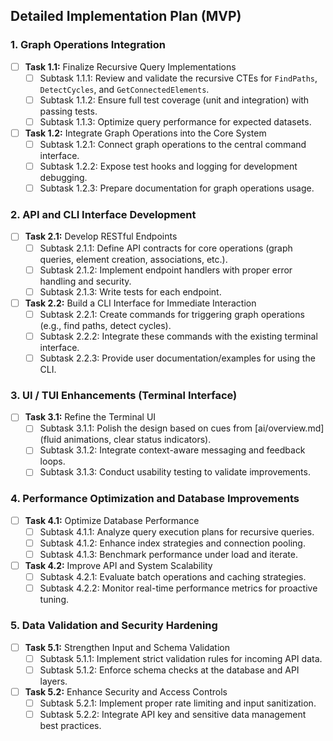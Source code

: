 ## Detailed Implementation Plan (MVP)

### 1. Graph Operations Integration
- [ ] **Task 1.1:** Finalize Recursive Query Implementations  
  - [ ] Subtask 1.1.1: Review and validate the recursive CTEs for `FindPaths`, `DetectCycles`, and `GetConnectedElements`.  
  - [ ] Subtask 1.1.2: Ensure full test coverage (unit and integration) with passing tests.  
  - [ ] Subtask 1.1.3: Optimize query performance for expected datasets.
  
- [ ] **Task 1.2:** Integrate Graph Operations into the Core System  
  - [ ] Subtask 1.2.1: Connect graph operations to the central command interface.  
  - [ ] Subtask 1.2.2: Expose test hooks and logging for development debugging.  
  - [ ] Subtask 1.2.3: Prepare documentation for graph operations usage.

### 2. API and CLI Interface Development
- [ ] **Task 2.1:** Develop RESTful Endpoints  
  - [ ] Subtask 2.1.1: Define API contracts for core operations (graph queries, element creation, associations, etc.).  
  - [ ] Subtask 2.1.2: Implement endpoint handlers with proper error handling and security.  
  - [ ] Subtask 2.1.3: Write tests for each endpoint.
  
- [ ] **Task 2.2:** Build a CLI Interface for Immediate Interaction  
  - [ ] Subtask 2.2.1: Create commands for triggering graph operations (e.g., find paths, detect cycles).  
  - [ ] Subtask 2.2.2: Integrate these commands with the existing terminal interface.  
  - [ ] Subtask 2.2.3: Provide user documentation/examples for using the CLI.

### 3. UI / TUI Enhancements (Terminal Interface)
- [ ] **Task 3.1:** Refine the Terminal UI  
  - [ ] Subtask 3.1.1: Polish the design based on cues from [ai/overview.md] (fluid animations, clear status indicators).  
  - [ ] Subtask 3.1.2: Integrate context-aware messaging and feedback loops.  
  - [ ] Subtask 3.1.3: Conduct usability testing to validate improvements.

### 4. Performance Optimization and Database Improvements
- [ ] **Task 4.1:** Optimize Database Performance  
  - [ ] Subtask 4.1.1: Analyze query execution plans for recursive queries.  
  - [ ] Subtask 4.1.2: Enhance index strategies and connection pooling.  
  - [ ] Subtask 4.1.3: Benchmark performance under load and iterate.
  
- [ ] **Task 4.2:** Improve API and System Scalability  
  - [ ] Subtask 4.2.1: Evaluate batch operations and caching strategies.  
  - [ ] Subtask 4.2.2: Monitor real-time performance metrics for proactive tuning.

### 5. Data Validation and Security Hardening
- [ ] **Task 5.1:** Strengthen Input and Schema Validation  
  - [ ] Subtask 5.1.1: Implement strict validation rules for incoming API data.  
  - [ ] Subtask 5.1.2: Enforce schema checks at the database and API layers.
  
- [ ] **Task 5.2:** Enhance Security and Access Controls  
  - [ ] Subtask 5.2.1: Implement proper rate limiting and input sanitization.  
  - [ ] Subtask 5.2.2: Integrate API key and sensitive data management best practices.
